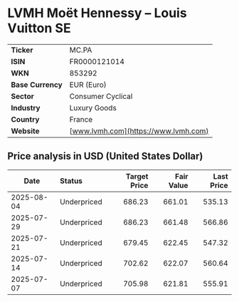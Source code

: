 # LVMH Moët Hennessy – Louis Vuitton SE

|                   |                                                             |
|-------------------|-------------------------------------------------------------|
| **Ticker**        | MC.PA                                                       |
| **ISIN**          | FR0000121014                                                |
| **WKN**           | 853292                                                      |
| **Base Currency** | EUR (Euro)                                                  |
| **Sector**        | Consumer Cyclical                                           |
| **Industry**      | Luxury Goods                                                |
| **Country**       | France                                                      |
| **Website**       | [www.lvmh.com](https://www.lvmh.com)                        |

## Price analysis in USD (United States Dollar)
| Date       | Status            | Target Price | Fair Value | Last Price |
| ---------- | :---------------- | -----------: | ---------: | ---------: |
| 2025-08-04 | Underpriced       |       686.23 |     661.01 |     535.13 |
| 2025-07-29 | Underpriced       |       686.23 |     661.48 |     566.86 |
| 2025-07-21 | Underpriced       |       679.45 |     622.45 |     547.32 |
| 2025-07-14 | Underpriced       |       702.62 |     622.07 |     560.64 |
| 2025-07-07 | Underpriced       |       705.98 |     621.81 |     555.91 |
